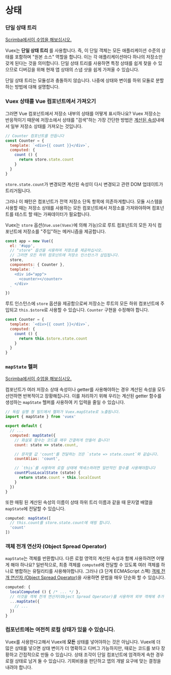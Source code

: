 # 상태

### 단일 상태 트리

<div class="scrimba"><a href="https://scrimba.com/p/pnyzgAP/cWw3Zhb" target="_blank" rel="noopener noreferrer">Scrimba에서이 수업을 해보십시오.</a></div>

Vuex는 **단일 상태 트리** 를 사용합니다. 즉, 이 단일 객체는 모든 애플리케이션 수준의 상태를 포함하며 "원본 소스" 역할을 합니다. 이는 각 애플리케이션마다 하나의 저장소만 갖게 된다는 것을 의미합니다. 단일 상태 트리를 사용하면 특정 상태를 쉽게 찾을 수 있으므로 디버깅을 위해 현재 앱 상태의 스냅 샷을 쉽게 가져올 수 있습니다.

단일 상태 트리는 모듈성과 충돌하지 않습니다. 나중에 상태와 변이를 하위 모듈로 분할하는 방법에 대해 설명합니다.

### Vuex 상태를 Vue 컴포넌트에서 가져오기

그러면 Vue 컴포넌트에서 저장소 내부의 상태를 어떻게 표시하나요? Vuex 저장소는 반응적이기 때문에 저장소에서 상태를 "검색"하는 가장 간단한 방법은 [계산된 속성](http://kr.vuejs.org/guide/computed.html)내에서 일부 저장소 상태를 가져오는 것입니다.

``` js
// Counter 컴포넌트를 만듭니다
const Counter = {
  template: `<div>{{ count }}</div>`,
  computed: {
    count () {
      return store.state.count
    }
  }
}
```

`store.state.count`가 변경되면 계산된 속성이 다시 변경되고 관련 DOM 업데이트가 트리거됩니다.

그러나 이 패턴은 컴포넌트가 전역 저장소 단독 항목에 의존하게합니다. 모듈 시스템을 사용할 때는 저장소 상태를 사용하는 모든 컴포넌트에서 저장소를 가져와야하며 컴포넌트를 테스트 할 때는 가짜데이터가 필요합니다.

Vuex는 `store` 옵션(`Vue.use(Vuex)`에 의해 가능)으로 루트 컴포넌트의 모든 자식 컴포넌트에 저장소를 "주입"하는 메커니즘을 제공합니다.

``` js
const app = new Vue({
  el: '#app',
  // "store" 옵션을 사용하여 저장소를 제공하십시오.
  // 그러면 모든 하위 컴포넌트에 저장소 인스턴스가 삽입됩니다.
  store,
  components: { Counter },
  template: `
    <div id="app">
      <counter></counter>
    </div>
  `
})
```

루트 인스턴스에 `store` 옵션을 제공함으로써 저장소는 루트의 모든 하위 컴포넌트에 주입되고 `this.$store`로 사용할 수 있습니다. `Counter` 구현을 수정해야 합니다.

``` js
const Counter = {
  template: `<div>{{ count }}</div>`,
  computed: {
    count () {
      return this.$store.state.count
    }
  }
}
```

### `mapState` 헬퍼

<div class="scrimba"><a href="https://scrimba.com/p/pnyzgAP/c8Pz7BSK" target="_blank" rel="noopener noreferrer">Scrimba에서이 수업을 해보십시오.</a></div>

컴포넌트가 여러 저장소 상태 속성이나 getter를 사용해야하는 경우 계산된 속성을 모두 선언하면 반복적이고 장황해집니다. 이를 처리하기 위해 우리는 계산된 getter 함수를 생성하는 `mapState` 헬퍼를 사용하여 키 입력을 줄일 수 있습니다.

``` js
// 독립 실행 형 빌드에서 헬퍼가 Vuex.mapState로 노출됩니다.
import { mapState } from 'vuex'

export default {
  // ...
  computed: mapState({
    // 화살표 함수는 코드를 매우 간결하게 만들어 줍니다!
    count: state => state.count,

    // 문자열 값 'count'를 전달하는 것은 `state => state.count`와 같습니다.
    countAlias: 'count',

    // `this`를 사용하여 로컬 상태에 액세스하려면 일반적인 함수를 사용해야합니다
    countPlusLocalState (state) {
      return state.count + this.localCount
    }
  })
}
```

또한 매핑 된 계산된 속성의 이름이 상태 하위 트리 이름과 같을 때 문자열 배열을 `mapState`에 전달할 수 있습니다.

``` js
computed: mapState([
  // this.count를 store.state.count에 매핑 합니다.
  'count'
])
```

### 객체 전개 연산자 (Object Spread Operator)

`mapState`는 객체를 반환합니다. 다른 로컬 영역의 계산된 속성과 함께 사용하려면 어떻게 해야 하나요? 일반적으로, 최종 객체를 `computed`에 전달할 수 있도록 여러 객체를 하나로 병합하는 유틸리티를 사용해야합니다. 그러나 (3 단계 ECMAScript 스펙) [객체 전개 연산자 (Object Spread Operator)](https://github.com/sebmarkbage/ecmascript-rest-spread)을 사용하면 문법을 매우 단순화 할 수 있습니다.

``` js
computed: {
  localComputed () { /* ... */ },
  // 이것을 객체 전개 연산자(Object Spread Operator)를 사용하여 외부 객체에 추가 하십시오.
  ...mapState({
    // ...
  })
}
```

### 컴포넌트에는 여전히 로컬 상태가 있을 수 있습니다.

Vuex를 사용한다고해서 Vuex에 **모든** 상태를 넣어야하는 것은 아닙니다. Vuex에 더 많은 상태를 넣으면 상태 변이가 더 명확하고 디버그 가능하지만, 때로는 코드를 보다 장황하고 간접적으로 만들 수 있습니다. 상태 조각이 단일 컴포넌트에 엄격하게 속한 경우 로컬 상태로 남겨 둘 수 있습니다. 기회비용을 판단하고 앱의 개발 요구에 맞는 결정을 내려야 합니다.
